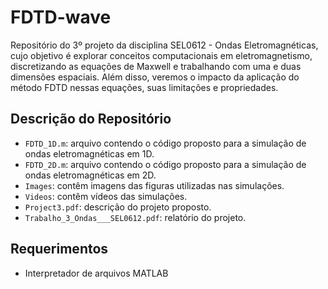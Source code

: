 # FDTD-wave

Repositório do 3º projeto da disciplina SEL0612 - Ondas Eletromagnéticas, cujo objetivo é explorar conceitos computacionais em eletromagnetismo, discretizando as equações de Maxwell e trabalhando com uma e duas dimensões espaciais. Além disso, veremos o impacto da aplicação do método FDTD nessas equações, suas limitações e propriedades.

## Descrição do Repositório
- ```FDTD_1D.m```: arquivo contendo o código proposto para a simulação de ondas eletromagnéticas em 1D.
- ```FDTD_2D.m```: arquivo contendo o código proposto para a simulação de ondas eletromagnéticas em 2D.
- ```Images```: contêm imagens das figuras utilizadas nas simulações.
- ```Videos```: contêm vídeos das simulações.
- ```Project3.pdf```: descrição do projeto proposto.
- ```Trabalho_3_Ondas___SEL0612.pdf```: relatório do projeto.

## Requerimentos
- Interpretador de arquivos MATLAB